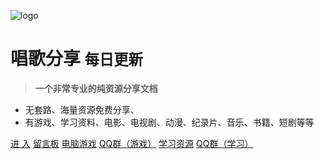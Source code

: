<!-- _coverpage.md -->

 ![logo](assets\img\1.gif ':size=WIDTHxHEIGHT')


# 唱歌分享 <small>每日更新</small>

> **一个非常专业的纯资源分享文档**

- 无套路、海量资源免费分享、
- 有游戏、学习资料、电影、电视剧、动漫、纪录片、音乐、书籍、短剧等等

[进  入](home)
[留言板](zh-cn/bbs)
[电脑游戏](zh-cn/Games/PC)
[QQ群（游戏）](https://qm.qq.com/q/rsMnaU4DGo)
[学习资源](zh-cn/study/study)
[QQ群（学习）](https://qm.qq.com/q/kiJK8Uc6Gs)